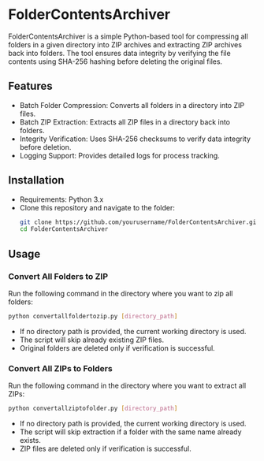 # FolderContentsArchiver

FolderContentsArchiver is a simple Python-based tool for compressing all folders in a given directory into ZIP archives and extracting ZIP archives back into folders. The tool ensures data integrity by verifying the file contents using SHA-256 hashing before deleting the original files.

## Features
- Batch Folder Compression: Converts all folders in a directory into ZIP files.
- Batch ZIP Extraction: Extracts all ZIP files in a directory back into folders.
- Integrity Verification: Uses SHA-256 checksums to verify data integrity before deletion.
- Logging Support: Provides detailed logs for process tracking.

## Installation
- Requirements: Python 3.x
- Clone this repository and navigate to the folder:
  ```sh
  git clone https://github.com/yourusername/FolderContentsArchiver.git
  cd FolderContentsArchiver
  ```

## Usage

### Convert All Folders to ZIP
Run the following command in the directory where you want to zip all folders:
```sh
python convertallfoldertozip.py [directory_path]
```
- If no directory path is provided, the current working directory is used.
- The script will skip already existing ZIP files.
- Original folders are deleted only if verification is successful.

### Convert All ZIPs to Folders
Run the following command in the directory where you want to extract all ZIPs:
```sh
python convertallziptofolder.py [directory_path]
```
- If no directory path is provided, the current working directory is used.
- The script will skip extraction if a folder with the same name already exists.
- ZIP files are deleted only if verification is successful.
